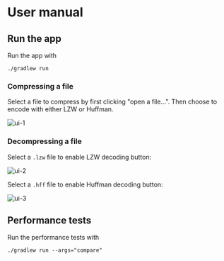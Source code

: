 # User manual

## Run the app

Run the app with

`./gradlew run`

### Compressing a file

Select a file to compress by first clicking "open a file...". Then choose to encode with either LZW or Huffman.

![ui-1](https://user-images.githubusercontent.com/47775837/118391770-ba9cd500-b63e-11eb-94cc-5fb1b02d21d3.png)

### Decompressing a file

Select a `.lzw` file to enable LZW decoding button: 

![ui-2](https://user-images.githubusercontent.com/47775837/118391834-f9328f80-b63e-11eb-80a2-5185f6a718f6.png)

Select a `.hff` file to enable Huffman decoding button:

![ui-3](https://user-images.githubusercontent.com/47775837/118391842-fdf74380-b63e-11eb-85be-faa74fc464a0.png)


## Performance tests

Run the performance tests with

`./gradlew run --args="compare"`
